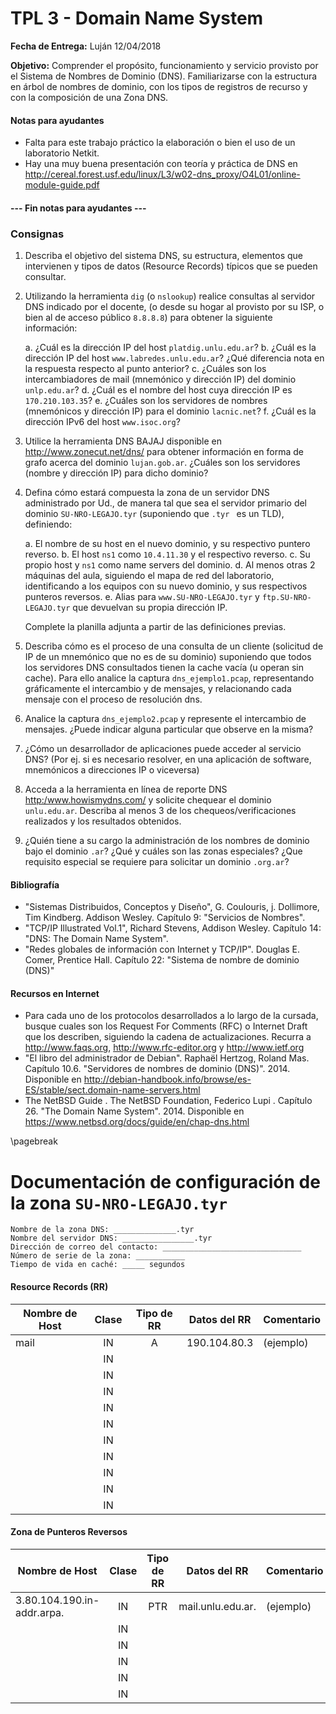 TPL 3 - Domain Name System
==========================

**Fecha de Entrega:** Luján 12/04/2018

**Objetivo:** Comprender el propósito, funcionamiento y servicio provisto por el Sistema de Nombres de Dominio (DNS). Familiarizarse con la estructura en árbol de nombres de dominio, con los tipos de registros de recurso y con la composición de una Zona DNS.

#### Notas para ayudantes

* Falta para este trabajo práctico la elaboración o bien el uso de un laboratorio Netkit.
* Hay una muy buena presentación con teoría y práctica de DNS en
  <http://cereal.forest.usf.edu/linux/L3/w02-dns_proxy/O4L01/online-module-guide.pdf>

#### --- Fin notas para ayudantes ---

### Consignas

1. Describa el objetivo del sistema DNS, su estructura, elementos que intervienen y 
tipos de datos (Resource Records) típicos que se pueden consultar.

2. Utilizando la herramienta `dig` (o `nslookup`) realice consultas al servidor DNS indicado por el docente, (o desde su hogar al provisto por su ISP, o bien al de acceso público `8.8.8.8`) para obtener la siguiente información: 

    a. ¿Cuál es la dirección IP del host `platdig.unlu.edu.ar`?
    b. ¿Cuál es la dirección IP del host `www.labredes.unlu.edu.ar`? ¿Qué diferencia nota en la respuesta respecto al punto anterior?
    c. ¿Cuáles son los intercambiadores de mail (mnemónico y dirección IP) del dominio `unlp.edu.ar`?
    d. ¿Cuál es el nombre del host cuya dirección IP es `170.210.103.35`?
    e. ¿Cuáles son los servidores de nombres (mnemónicos y dirección IP) para el dominio `lacnic.net`?
    f. ¿Cuál es la dirección IPv6 del host `www.isoc.org`?

3. Utilice la herramienta DNS BAJAJ disponible en <http://www.zonecut.net/dns/> para obtener información en forma de grafo acerca del dominio `lujan.gob.ar`. ¿Cuáles son los servidores (nombre y dirección IP) para dicho dominio?

4. Defina cómo estará compuesta la zona de un servidor DNS administrado por Ud., de manera tal que sea el servidor primario del dominio `SU-NRO-LEGAJO.tyr` (suponiendo que `.tyr ` es un TLD), definiendo:

    a. El nombre de su host en el nuevo dominio, y su respectivo puntero reverso.
    b. El host `ns1` como `10.4.11.30` y el respectivo reverso.
    c. Su propio host y `ns1` como name servers del dominio.
    d. Al menos otras 2 máquinas del aula, siguiendo el mapa de red del laboratorio, identificando a los equipos con su nuevo dominio, y sus respectivos punteros reversos.
    e. Alias para `www.SU-NRO-LEGAJO.tyr` y `ftp.SU-NRO-LEGAJO.tyr` que devuelvan su propia dirección IP.

    Complete la planilla adjunta a partir de las definiciones previas.

5. Describa cómo es el proceso de una consulta de un cliente (solicitud de IP de un mnemónico que no es de su dominio) suponiendo que todos los servidores DNS consultados tienen la cache vacía (u operan sin cache). Para ello analice la captura `dns_ejemplo1.pcap`, representando gráficamente el intercambio y de mensajes, y  relacionando cada mensaje con el proceso de resolución dns.

6. Analice la captura `dns_ejemplo2.pcap` y represente el intercambio de mensajes. ¿Puede indicar alguna particular que observe en la misma?

7. ¿Cómo un desarrollador de aplicaciones puede acceder al servicio DNS? (Por ej. si es necesario resolver, en una aplicación de software, mnemónicos a direcciones IP o viceversa)

8. Acceda a la herramienta en línea de reporte DNS <http:/www.howismydns.com/> y solicite chequear el dominio 
`unlu.edu.ar`. Describa al menos 3 de los chequeos/verificaciones realizados y los resultados obtenidos.

9. ¿Quién tiene a su cargo la administración de los nombres de dominio bajo el dominio `.ar`? ¿Qué y cuáles son las zonas especiales? ¿Que requisito especial se requiere para solicitar un dominio `.org.ar`?

#### Bibliografía

* "Sistemas Distribuidos, Conceptos y Diseño", G. Coulouris, j. Dollimore, Tim Kindberg. Addison Wesley. Capítulo 9: "Servicios de Nombres".
* "TCP/IP Illustrated Vol.1", Richard Stevens, Addison Wesley. Capítulo 14: "DNS: The Domain Name System".
* "Redes globales de información con Internet y TCP/IP". Douglas E. Comer, Prentice Hall. Capítulo 22: "Sistema de nombre de dominio (DNS)"

#### Recursos en Internet
* Para cada uno de los protocolos desarrollados a lo largo de la cursada, busque cuales son los Request For Comments (RFC) o Internet Draft que los describen, siguiendo la cadena de actualizaciones. Recurra a 
<http://www.faqs.org>, <http://www.rfc-editor.org> y <http://www.ietf.org>
* "El libro del administrador de Debian". Raphaël Hertzog, Roland Mas. Capítulo 10.6. "Servidores de nombres de dominio (DNS)". 2014. Disponible en <http://debian-handbook.info/browse/es-ES/stable/sect.domain-name-servers.html>
* The NetBSD Guide . The NetBSD Foundation, Federico Lupi . Capítulo 26. "The Domain Name System". 2014. Disponible en <https://www.netbsd.org/docs/guide/en/chap-dns.html>

\pagebreak

Documentación de configuración de la zona `SU-NRO-LEGAJO.tyr`
===============================================================

    Nombre de la zona DNS: ______________.tyr
    Nombre del servidor DNS: ________________.tyr
    Dirección de correo del contacto: _______________________________
    Número de serie de la zona: ___________
    Tiempo de vida en caché: _____ segundos


#### Resource Records (RR)

| Nombre de Host | Clase | Tipo de RR | Datos del RR     | Comentario |
| -------------- | :---: | :--------: | ---------------- | ---------- |
| mail           |  IN   | A          | 190.104.80.3     | (ejemplo)  |
|                |  IN   |            |                  |            |
|                |  IN   |            |                  |            |
|                |  IN   |            |                  |            |
|                |  IN   |            |                  |            |
|                |  IN   |            |                  |            |
|                |  IN   |            |                  |            |
|                |  IN   |            |                  |            |
|                |  IN   |            |                  |            |
|                |  IN   |            |                  |            |
|                |  IN   |            |                  |            |

#### Zona de Punteros Reversos

| Nombre de Host              | Clase | Tipo de RR | Datos del RR      | Comentario |
| --------------------------- | :---: | :--------: | ----------------- | ---------- |
| 3.80.104.190.in-addr.arpa.  |  IN   |    PTR     | mail.unlu.edu.ar. | (ejemplo)  |
|                             |  IN   |            |                   |            |
|                             |  IN   |            |                   |            |
|                             |  IN   |            |                   |            |
|                             |  IN   |            |                   |            |
|                             |  IN   |            |                   |            |
